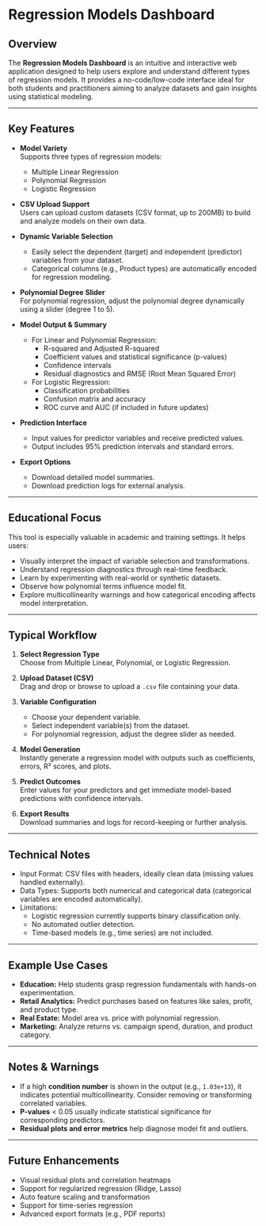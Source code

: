 # Regression Models Dashboard

## Overview
The **Regression Models Dashboard** is an intuitive and interactive web application designed to help users explore and understand different types of regression models. It provides a no-code/low-code interface ideal for both students and practitioners aiming to analyze datasets and gain insights using statistical modeling.

---

## Key Features

- **Model Variety**  
  Supports three types of regression models:
  - Multiple Linear Regression
  - Polynomial Regression
  - Logistic Regression

- **CSV Upload Support**  
  Users can upload custom datasets (CSV format, up to 200MB) to build and analyze models on their own data.

- **Dynamic Variable Selection**  
  - Easily select the dependent (target) and independent (predictor) variables from your dataset.
  - Categorical columns (e.g., Product types) are automatically encoded for regression modeling.

- **Polynomial Degree Slider**  
  For polynomial regression, adjust the polynomial degree dynamically using a slider (degree 1 to 5).

- **Model Output & Summary**  
  - For Linear and Polynomial Regression:
    - R-squared and Adjusted R-squared
    - Coefficient values and statistical significance (p-values)
    - Confidence intervals
    - Residual diagnostics and RMSE (Root Mean Squared Error)
  - For Logistic Regression:
    - Classification probabilities
    - Confusion matrix and accuracy
    - ROC curve and AUC (if included in future updates)

- **Prediction Interface**  
  - Input values for predictor variables and receive predicted values.
  - Output includes 95% prediction intervals and standard errors.

- **Export Options**  
  - Download detailed model summaries.
  - Download prediction logs for external analysis.

---

## Educational Focus

This tool is especially valuable in academic and training settings. It helps users:

- Visually interpret the impact of variable selection and transformations.
- Understand regression diagnostics through real-time feedback.
- Learn by experimenting with real-world or synthetic datasets.
- Observe how polynomial terms influence model fit.
- Explore multicollinearity warnings and how categorical encoding affects model interpretation.

---

## Typical Workflow

1. **Select Regression Type**  
   Choose from Multiple Linear, Polynomial, or Logistic Regression.

2. **Upload Dataset (CSV)**  
   Drag and drop or browse to upload a `.csv` file containing your data.

3. **Variable Configuration**  
   - Choose your dependent variable.
   - Select independent variable(s) from the dataset.
   - For polynomial regression, adjust the degree slider as needed.

4. **Model Generation**  
   Instantly generate a regression model with outputs such as coefficients, errors, R² scores, and plots.

5. **Predict Outcomes**  
   Enter values for your predictors and get immediate model-based predictions with confidence intervals.

6. **Export Results**  
   Download summaries and logs for record-keeping or further analysis.

---

## Technical Notes

- Input Format: CSV files with headers, ideally clean data (missing values handled externally).
- Data Types: Supports both numerical and categorical data (categorical variables are encoded automatically).
- Limitations:
  - Logistic regression currently supports binary classification only.
  - No automated outlier detection.
  - Time-based models (e.g., time series) are not included.

---

## Example Use Cases

- **Education:** Help students grasp regression fundamentals with hands-on experimentation.
- **Retail Analytics:** Predict purchases based on features like sales, profit, and product type.
- **Real Estate:** Model area vs. price with polynomial regression.
- **Marketing:** Analyze returns vs. campaign spend, duration, and product category.

---

## Notes & Warnings

- If a high **condition number** is shown in the output (e.g., `1.03e+13`), it indicates potential multicollinearity. Consider removing or transforming correlated variables.
- **P-values** < 0.05 usually indicate statistical significance for corresponding predictors.
- **Residual plots and error metrics** help diagnose model fit and outliers.

---

## Future Enhancements

- Visual residual plots and correlation heatmaps
- Support for regularized regression (Ridge, Lasso)
- Auto feature scaling and transformation
- Support for time-series regression
- Advanced export formats (e.g., PDF reports)
